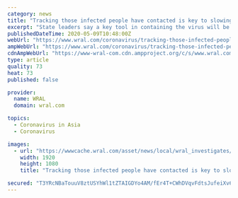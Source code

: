 ```yaml
---
category: news
title: "Tracking those infected people have contacted is key to slowing coronavirus"
excerpt: "State leaders say a key tool in containing the virus will be increased contact tracing. WRAL Investigates examined what it entails- contacting and following up on anyone who had close contact with a person who tested positive for Covid-19."
publishedDateTime: 2020-05-09T10:48:00Z
webUrl: "https://www.wral.com/coronavirus/tracking-those-infected-people-have-contacted-is-key-to-slowing-coronavirus/19090684/"
ampWebUrl: "https://www.wral.com/coronavirus/tracking-those-infected-people-have-contacted-is-key-to-slowing-coronavirus/19090684/?version=amp"
cdnAmpWebUrl: "https://www-wral-com.cdn.ampproject.org/c/s/www.wral.com/coronavirus/tracking-those-infected-people-have-contacted-is-key-to-slowing-coronavirus/19090684/?version=amp"
type: article
quality: 73
heat: 73
published: false

provider:
  name: WRAL
  domain: wral.com

topics:
  - Coronavirus in Asia
  - Coronavirus

images:
  - url: "https://wwwcache.wral.com/asset/news/local/wral_investigates/2020/05/08/19090981/cullen6pm-DMID1-5mroshj9k-1920x1080.jpg"
    width: 1920
    height: 1080
    title: "Tracking those infected people have contacted is key to slowing coronavirus"

secured: "T3YRcNBaTouuV8ztUSYhWl1tZTAIGDYo4AM/fEr4T+CWhDVqvFdtsJufeiXv6djngTeW3+noZxxeG2LipfxlDQ9JX+oDMtlHO7j7/Rv3OZL9ll1cVwl5gTqcHpzYjius3amXIz/XnA4G7wwT5a9j9TtIhNjNDNmq5+WHQ9kfE9w0nwu2x2xCrB6Oaa5YEgO4vQjyJCmBlWcF3a73Z/6/SnUclEGe1LDyOvVPp0BiAobFCLhX4f/zl9BvecKmDh3tG4TvW9lI9LquSz5XMQyconS0TCaRLROtqe9L+sKC+N5J1TQJJYG1ZWhjtq3hmWJA;hze2t3Ccor5YjsyEyUhA7Q=="
---
```


